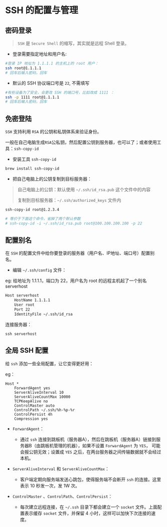 # SSH 的配置与管理

## 密码登录

> `SSH` 是 `Secure Shell` 的缩写，其实就是远程 Shell 登录。

- 登录需要指定地址和用户名:

```bash
#登录 IP 地址为 1.1.1.1 的主机上的 root 用户：
ssh root@1.1.1.1
# 回车后输入密码，回车
```

- 默认的 SSH 协议端口号是 `22`, 不需填写

```bash
#有些设备为了安全，会更改 SSH 的端口号，比如改成 1111 ：
ssh -p 1111 root@1.1.1.1
# 回车后输入密码，回车
```

## 免密登陆

`SSH` 支持利用 `RSA` 的公钥和私钥体系来验证身份。

一般在自己电脑生成`RSA`公私钥，然后配置公钥到服务器，也可以了；或者使用工具：`ssh-copy-id`

- 安装工具 `ssh-copy-id`

```bash
brew install ssh-copy-id
```

- 把自己电脑上的公钥复制到目标服务器：

> 自己电脑上的公钥：默认使用 `~/.ssh/id_rsa.pub` 这个文件中的内容
>
> 复制到目标服务器：`~/.ssh/authorized_keys` 文件内

```bash
ssh-copy-id root@1.2.3.4

# 等价于下面这个命令，省掉了两个默认参数
# ssh-copy-id -i ~/.ssh/id_rsa.pub root@100.100.100.100 -p 22
```

## 配置别名

在 `SSH` 的配置文件中给你要登录的服务器（用户名、IP地址、端口号）配置别名。

- 编辑 `~/.ssh/config` 文件：

eg: 给地址为 1.1.1.1，端口为 22，用户名为 root 的远程主机起了一个别名 serverhost

```bash
Host serverhost
    HostName 1.1.1.1
    User root
    Port 22
    IdentityFile ~/.ssh/id_rsa
```

连接服务器：

```
ssh serverhost
```

## 全局 SSH 配置

给 `ssh` 添加一些全局配置，让它变得更好用：

eg：

```
Host *
    ForwardAgent yes
    ServerAliveInterval 10
    ServerAliveCountMax 10000
    TCPKeepAlive no
    ControlMaster auto
    ControlPath ~/.ssh/%h-%p-%r
    ControlPersist 4h
    Compression yes
```

- `ForwardAgent`：
    - 通过 `ssh` 连接到跳板机（服务器A），然后在跳板机（服务器A）链接到服务器B（由跳板机管理的机器），如果不设置 `ForwardAgent` 为 `YES`， 可能会报公钥无效；设置成 `YES` 之后，在两台服务器之间传输数据就不会经过本机。


- `ServerAliveInterval` 和 `ServerAliveCountMax`：
    - 客户端定期向服务端发送心跳包，使得服务端不会断开 `ssh` 的连接。这里表示 10 秒发一次，发 1W 次。

- `ControlMaster` 、`ControlPath`、`ControlPersist`：
    - 每次建立远程连接，在 `~/.ssh` 目录下都会建立一个 `socket` 文件。上面配置表示缓存 `socket` 文件，并保留 4 小时，这样可以加快下次连接的速度。

